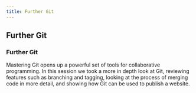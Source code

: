 ```yaml
---
title: Further Git
---
```


## Further Git

### Further Git

Mastering Git opens up a powerful set of tools for collaborative programming. In this session we took a more in depth look at Git, reviewing features such as branching and tagging, looking at the process of merging code in more detail, and showing how Git can be used to publish a website.
